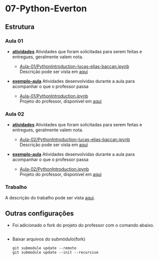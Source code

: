 # 07-Python-Everton

## Estrutura

### Aula 01

- [**atividades**](./Aula-01/atividades/)
    Atividades que foram solicitadas para serem feitas e entregues, geralmente valem nota.

    - [Aula-01/PythonIntroduction-lucas-elias-baccan.ipynb](./Aula-01/atividades/PythonIntroduction-lucas-elias-baccan.ipynb)  
        Descrição pode ser vista em [aqui](https://pos-unipar.github.io/docs/python#atividade-1)

- [**exemplo-aula**](./Aula-01/exemplo-aula/)
    Atividades desenvolvidas durante a aula para acompanhar o que o professor passa

    - [Aula-01/PythonIntroduction.ipynb](./Aula-01/exemplo-aula/PythonIntroduction.ipynb)  
        Projeto do professor, disponível em [aqui](https://pos-unipar.github.io/docs/python#materiais-utilizados-na-disciplina)

### Aula 02

- [**atividades**](./Aula-02/atividades/)
    Atividades que foram solicitadas para serem feitas e entregues, geralmente valem nota.

    - [Aula-02/PythonIntroduction-lucas-elias-baccan.ipynb](./Aula-02/atividades/PythonIntroduction-lucas-elias-baccan.ipynb)  
        Descrição pode ser vista em [aqui](https://pos-unipar.github.io/docs/python#atividade-1)

- [**exemplo-aula**](./Aula-02/exemplo-aula/)
    Atividades desenvolvidas durante a aula para acompanhar o que o professor passa

    - [Aula-02/PythonIntroduction.ipynb](./Aula-02/exemplo-aula/PythonIntroduction.ipynb)  
        Projeto do professor, disponível em [aqui](https://pos-unipar.github.io/docs/python#materiais-utilizados-na-disciplina)


### Trabalho

A descrição do trabalho pode ser vista [aqui](https://pos-unipar.github.io/docs/python/#trabalho-final).


## Outras configurações

- Foi adicionado o fork do projeto do professor com o comando abaixo.  
    ```
    ```

- Baixar arquivos do submódulo(fork)
    ```
    git submodule update --remote
    git submodule update --init --recursive
    ```